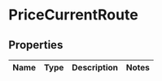 
# PriceCurrentRoute

## Properties
Name | Type | Description | Notes
------------ | ------------- | ------------- | -------------



